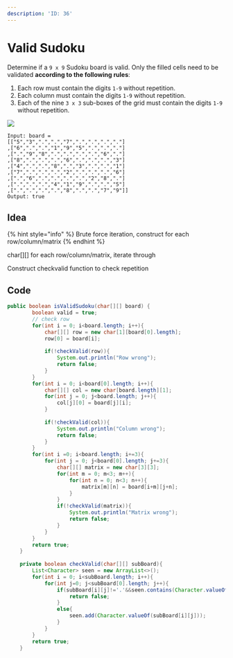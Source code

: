 ```yaml
---
description: 'ID: 36'
---
```


# Valid Sudoku

Determine if a `9 x 9` Sudoku board is valid. Only the filled cells need to be validated **according to the following rules**:

1. Each row must contain the digits `1-9` without repetition.
2. Each column must contain the digits `1-9` without repetition.
3. Each of the nine `3 x 3` sub-boxes of the grid must contain the digits `1-9` without repetition.

![](https://upload.wikimedia.org/wikipedia/commons/thumb/f/ff/Sudoku-by-L2G-20050714.svg/250px-Sudoku-by-L2G-20050714.svg.png)

```
Input: board = 
[["5","3",".",".","7",".",".",".","."]
,["6",".",".","1","9","5",".",".","."]
,[".","9","8",".",".",".",".","6","."]
,["8",".",".",".","6",".",".",".","3"]
,["4",".",".","8",".","3",".",".","1"]
,["7",".",".",".","2",".",".",".","6"]
,[".","6",".",".",".",".","2","8","."]
,[".",".",".","4","1","9",".",".","5"]
,[".",".",".",".","8",".",".","7","9"]]
Output: true
```

## Idea

{% hint style="info" %}
Brute force iteration, construct for each row/column/matrix
{% endhint %}

char\[]\[] for each row/column/matrix, iterate through

Construct checkvalid function to check repetition

## Code

```java
public boolean isValidSudoku(char[][] board) {
        boolean valid = true;
        // check row
        for(int i = 0; i<board.length; i++){
            char[][] row = new char[1][board[0].length];
            row[0] = board[i];
        
            if(!checkValid(row)){
                System.out.println("Row wrong");
                return false;
            }
        }
        for(int i = 0; i<board[0].length; i++){
            char[][] col = new char[board.length][1];
            for(int j = 0; j<board.length; j++){
                col[j][0] = board[j][i];
            }
        
            if(!checkValid(col)){
                System.out.println("Column wrong");
                return false;
            }
        }
        for(int i =0; i<board.length; i+=3){
            for(int j = 0; j<board[0].length; j+=3){
                char[][] matrix = new char[3][3];
                for(int m = 0; m<3; m++){
                    for(int n = 0; n<3; n++){
                        matrix[m][n] = board[i+m][j+n];
                    }
                }
                if(!checkValid(matrix)){
                    System.out.println("Matrix wrong");
                    return false;
                }
            }
        }
        return true;
    }
    
    private boolean checkValid(char[][] subBoard){
        List<Character> seen = new ArrayList<>();
        for(int i = 0; i<subBoard.length; i++){
            for(int j=0; j<subBoard[0].length; j++){
                if(subBoard[i][j]!='.'&&seen.contains(Character.valueOf(subBoard[i][j]))){
                    return false;
                }
                else{
                    seen.add(Character.valueOf(subBoard[i][j]));
                }
            }
        }
        return true;
    }
```
